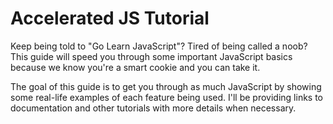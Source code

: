 # Accelerated JS Tutorial

Keep being told to "Go Learn JavaScript"? Tired of being called a noob? This guide will speed you through some important JavaScript basics because we know you're a smart cookie and you can take it.

The goal of this guide is to get you through as much JavaScript by showing some real-life examples of each feature being used. I'll be providing links to documentation and other tutorials with more details when necessary.

